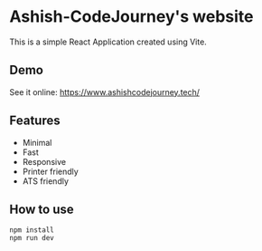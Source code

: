 # Ashish-CodeJourney's website

This is a simple React Application created using Vite.

## Demo

See it online: https://www.ashishcodejourney.tech/

## Features

- Minimal
- Fast
- Responsive
- Printer friendly
- ATS friendly

## How to use

```
npm install
npm run dev
```
